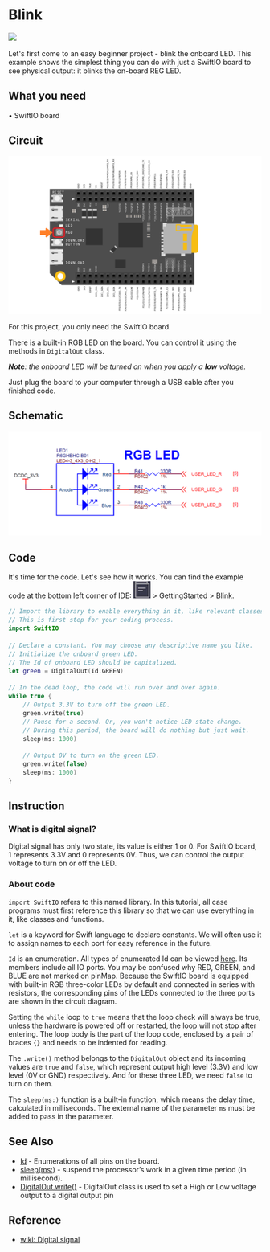 # Blink

![](https://gblobscdn.gitbook.com/assets%2F-MGOJWkptBbZ3bq0TpEw%2Fsync%2F1c0786da15a6ea5af09f22d777797fdffbda14d9.gif?alt=media)

Let's first come to an easy beginner project - blink the onboard LED. This example shows the simplest thing you can do with just a SwiftIO board to see physical output: it blinks the on-board REG LED.

## What you need

• SwiftIO board 

## Circuit

![](../../.gitbook/assets/image%20%2813%29.png)

For this project, you only need the SwiftIO board.

There is a built-in RGB LED on the board. You can control it using the methods in `DigitalOut` class.

_**Note**: the onboard LED will be turned on when you apply a **low** voltage._

Just plug the board to your computer through a USB cable after you finished code.

## Schematic

![](../../.gitbook/assets/image%20%285%29.png)

## Code

It's time for the code. Let's see how it works. You can find the example code at the bottom left corner of IDE: ![](../../.gitbook/assets/xnip2020-07-22_16-04-33.jpg) &gt; GettingStarted &gt; Blink.

```swift
// Import the library to enable everything in it, like relevant classes and methods. 
// This is first step for your coding process.
import SwiftIO

// Declare a constant. You may choose any descriptive name you like. 
// Initialize the onboard green LED. 
// The Id of onboard LED should be capitalized.
let green = DigitalOut(Id.GREEN) 

// In the dead loop, the code will run over and over again.
while true {
    // Output 3.3V to turn off the green LED.
    green.write(true)
    // Pause for a second. Or, you won't notice LED state change. 
    // During this period, the board will do nothing but just wait.
    sleep(ms: 1000)
    
    // Output 0V to turn on the green LED.
    green.write(false)
    sleep(ms: 1000)
}
```

## Instruction

### What is digital signal?

Digital signal has only two state, its value is either 1 or 0. For SwiftIO board, 1 represents 3.3V and 0 represents 0V. Thus, we can control the output voltage to turn on or off the LED.

### About code

`import SwiftIO` refers to this named library. In this tutorial, all case programs must first reference this library so that we can use everything in it, like classes and functions. 

`let` is a keyword for Swift language to declare constants. We will often use it to assign names to each port for easy reference in the future. 

`Id` is an enumeration. All types of enumerated Id can be viewed [here](https://swiftioapi.madmachine.io/Enums/Id.html). Its members include all IO ports. You may be confused why RED, GREEN, and BLUE are not marked on pinMap. Because the SwiftIO board is equipped with built-in RGB three-color LEDs by default and connected in series with resistors, the corresponding pins of the LEDs connected to the three ports are shown in the circuit diagram. 

Setting the `while` loop to `true` means that the loop check will always be true, unless the hardware is powered off or restarted, the loop will not stop after entering. The loop body is the part of the loop code, enclosed by a pair of braces `{}` and needs to be indented for reading. 

The `.write()` method belongs to the `DigitalOut` object and its incoming values ​​are `true` and `false`, which represent output high level \(3.3V\) and low level \(0V or GND\) respectively. And for these three LED, we need `false` to turn on them.

The `sleep(ms:)` function is a built-in function, which means the delay time, calculated in milliseconds. The external name of the parameter `ms` must be added to pass in the parameter.

## See Also

* [Id](https://swiftioapi.madmachine.io/Enums/Id.html) - Enumerations of all pins on the board.
* [sleep\(ms:\)](https://swiftioapi.madmachine.io/Functions.html#/s:7SwiftIO5sleep2msySi_tF) - suspend the processor’s work in a given time period \(in millisecond\).
* [DigitalOut.write\(\)](https://swiftioapi.madmachine.io/Classes/DigitalOut.html#/s:7SwiftIO10DigitalOutC5writeyySbF) - DigitalOut class is used to set a High or Low voltage output to a digital output pin

## Reference

* [wiki: Digital signal](https://en.wikipedia.org/wiki/Digital_signal)

